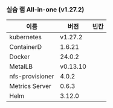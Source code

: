### 실습 랩 All-in-one (v1.27.2)

이름            | 버전      |   빈칸
----            | ----      | ----
kubernetes      | v1.27.2   |
ContainerD      | 1.6.21    |
Docker          | 24.0.2    | 
MetalLB         | v0.13.10  |
nfs-provisioner | 4.0.2    |
Metrics Server  | 0.6.3     |
Helm            | 3.12.0    |
